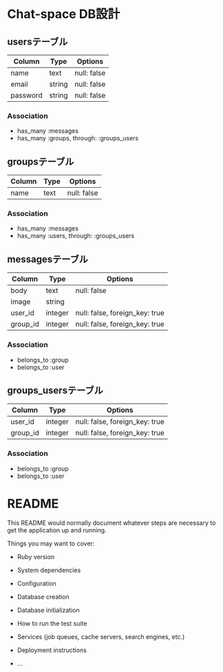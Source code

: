 # Chat-space DB設計

## usersテーブル
|Column|Type|Options|
|------|----|-------|
|name|text|null: false|
|email|string|null: false|
|password|string|null: false|
### Association
- has_many :messages
- has_many :groups,  through:  :groups_users


## groupsテーブル
|Column|Type|Options|
|------|----|-------|
|name|text|null: false|
### Association
- has_many :messages
- has_many :users,  through:  :groups_users


## messagesテーブル
|Column|Type|Options|
|------|----|-------|
|body|text|null: false|
|image|string||
|user_id|integer|null: false, foreign_key: true|
|group_id|integer|null: false, foreign_key: true|
### Association
- belongs_to :group
- belongs_to :user


## groups_usersテーブル
|Column|Type|Options|
|------|----|-------|
|user_id|integer|null: false, foreign_key: true|
|group_id|integer|null: false, foreign_key: true|
### Association
- belongs_to :group
- belongs_to :user



# README

This README would normally document whatever steps are necessary to get the
application up and running.

Things you may want to cover:

* Ruby version

* System dependencies

* Configuration

* Database creation

* Database initialization

* How to run the test suite

* Services (job queues, cache servers, search engines, etc.)

* Deployment instructions

* ...
